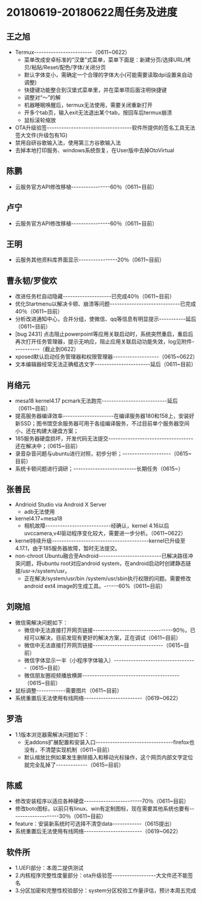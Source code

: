 # 20180619-20180622周任务及进度

## 王之旭
- Termux------------------------（0611~0622）
   - 菜单改成安卓标准的“汉堡”式菜单，菜单下面是：新建分页/选择URL/拷贝/粘贴/Reset/配色/字体/关闭分页
   - 默认字体变小，需确定一个合理的字体大小(可能需要读取dpi设置来自动调整)
   - 快捷键功能整合到汉堡式菜单里，并在菜单项后面注明快捷键
   - 调整对“～”的解
   - 机器睡眠唤醒后，termux无法使用，需要关闭重新打开
   - 开多个tab页，输入exit无法退出某个tab，按回车后termux崩溃
   - 鼠标滚轮缩放
- OTA升级验签-----------------------------------软件所提供的签名工具无法签大文件(升级包有1G)
- 禁用自研谷歌输入法，使用第三方谷歌输入法
- 去掉本地打印服务、windows系统恢复，在User版中去掉OtoVirtual

## 陈鹏
- 云服务官方API修改移植----------------60％（0611~目前）
   
## 卢宁
- 云服务官方API修改移植----------------60％（0611~目前）

## 王明
- 云服务其他资料库界面显示----------------20％（0611~目前）

## 曹永韧/罗俊欢
- 改进任务栏自动隐藏--------------------已完成40％（0611~目前）
- 优化Startmenu以解决卡顿、崩溃等问题-----------------------------已完成40％（0611~目前）
- 分析改进通知中心，合并分组，使微信、qq等信息有明显提示-----------延后（0611~目前）
- [bug 2431] 点击阻止powerpoint等应用关联启动时，系统突然重启，重启后再次打开任务管理器，提示无响应，阻止应用关联启动功能失效，log见附件-----------（截止到0622）
- xposed默认启动任务管理器和权限管理器-------------------（0615~0622）
- 文本编辑器经常无法正确框选文字-----------------------延后（0611~目前）

## 肖络元
- mesa18 kernel4.17 pcmark无法跑完---------------------------延后（0611~目前）
- 提高服务器编译效率---------------------在编译服务器180和158上，安装好新SSD；图书馆空余服务器可用于各组编译服务，不过目前单个服务器空间小，还在构建大硬盘方案；　
- 185服务器硬盘损坏，开发代码无法提交-----------------------------------还在解决中；（0615~目前）
- 录音杂音问题与ubuntu进行对照，初步分析；--------------------（0615~目前）
- 系统卡顿问题进行调研；--------------------------长期任务（0615~）

## 张善民
- Andrioid Studio via Android X Server
   - adb无法使用
- kernel4.17+mesa18
   - 相机故障---------------------------经确认，kernel 4.16以后uvccamera,v4l驱动程序变化较大，需要进一步分析。（0611~0622）
- kernel持续升级----------------------------------------kernel已升级至4.17.1，由于185服务器故障，暂时无法提交。
- non-chroot Ubuntu融合至Android--------------------------已解决路径冲突问题，将ubuntu root对应android system，在android启动时创建静态链接/usr->/system/usr。
   - 正在解决/system/usr/bin /system/usr/sbin执行权限的问题。需要修改android ext4 image的生成工具。------60%（0611~目前）

## 刘晓旭
- 微信需解决问题如下：
  - 微信中无法直接打开网页链接---------------------------------90％，已经可以解决，目前发现有更好的解决方案，正在调试（0611~目前）
  - 微信中无法直接打开网页链接-----------------------------（0615~目前）
  - 微信字体显示一半（小程序字体输入）----------------------------------（0615~目前）
  - 微信朋友圈视频播放横屏----------------------------------------（0615~目前）
- 鼠标调整------------需要图片（0611~目前）
- 系统重置后无法使用有线网络------------------------（0619~0622）

## 罗浩
- 1.1版本浏览器需解决问题如下：
  - 无addons扩展配置和安装入口--------------------------------firefox也没有，不清楚实现机制（0611~目前）
  - 默认缩放比例如果发生删除插入和移动光标操作，这个网页内部文字定位就完全乱掉了-------------（0615~目前）

## 陈威
- 修改安装程序以适应各种硬盘------------------------70％（0611~目前）
- 修改boto图标，以前只有linux、win有定制图标，现在需要其他系统也要有--------------------30％（0611~目前）
- feature：安装新系统时可选择不清空data------------（0615提出）
- 系统重置后无法使用有线网络------------------------（0619~0622）

## 软件所
- 1.UEFI部分：本周二提供测试
- 2.内核程序完整性度量部分：ota升级验签------------------大文件还不能签名
- 3.分区加密和完整性校验部分：system分区校验工作量评估，预计本周五完成
